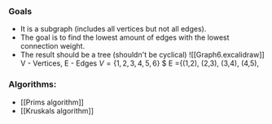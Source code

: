 ### Goals
- It is a subgraph (includes all vertices but not all edges).
- The goal is to find the lowest amount of edges with the lowest connection weight.
- The result should be a tree (shouldn't be cyclical)
![[Graph6.excalidraw]]
V - Vertices, E - Edges
$V = \{1, 2, 3, 4, 5, 6\}$
$ E =\{(1,2), (2,3), (3,4), (4,5), 
### Algorithms:
- [[Prims algorithm]]
- [[Kruskals algorithm]]

